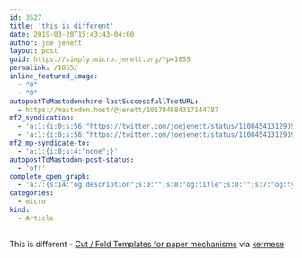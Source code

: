 ```yaml
---
id: 3527
title: 'this is different'
date: 2019-03-20T15:43:43-04:00
author: joe jenett
layout: post
guid: https://simply.micro.jenett.org/?p=1055
permalink: /1055/
inline_featured_image:
  - "0"
  - "0"
autopostToMastodonshare-lastSuccessfullTootURL:
  - https://mastodon.host/@jenett/101784684317144787
mf2_syndication:
  - 'a:1:{i:0;s:56:"https://twitter.com/joejenett/status/1108454131293917184";}'
  - 'a:1:{i:0;s:56:"https://twitter.com/joejenett/status/1108454131293917184";}'
mf2_mp-syndicate-to:
  - 'a:1:{i:0;s:4:"none";}'
autopostToMastodon-post-status:
  - 'off'
complete_open_graph:
  - 'a:7:{s:14:"og:description";s:0:"";s:8:"og:title";s:0:"";s:7:"og:type";s:0:"";s:12:"twitter:card";s:7:"summary";s:15:"twitter:creator";s:0:"";s:19:"twitter:description";s:0:"";s:8:"og:image";s:0:"";}'
categories:
  - micro
kind:
  - Article
---
```

This is different - [Cut / Fold Templates for paper mechanisms](http://cutfoldtemplates.com/ "Cut / Fold Templates for paper mechanisms") via [kermese](https://pinboard.in/u:kermese "Pinboard: public bookmarks for kermese")